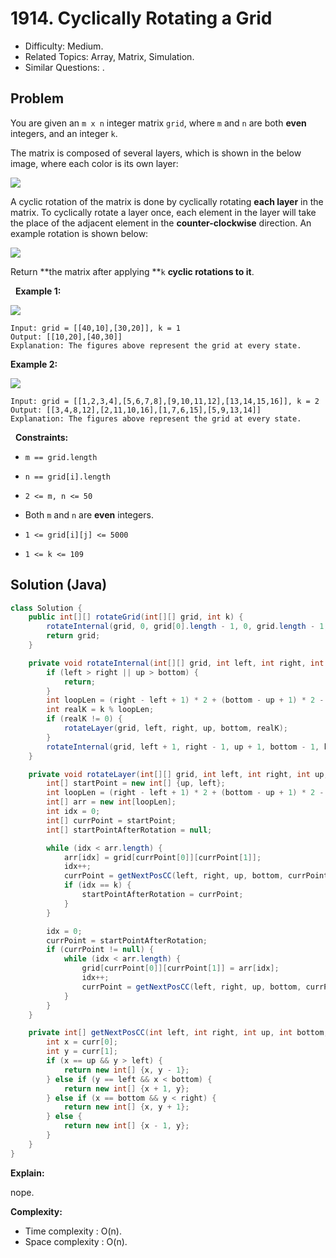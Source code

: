 # 1914. Cyclically Rotating a Grid

- Difficulty: Medium.
- Related Topics: Array, Matrix, Simulation.
- Similar Questions: .

## Problem

You are given an ```m x n``` integer matrix ```grid```​​​, where ```m``` and ```n``` are both **even** integers, and an integer ```k```.

The matrix is composed of several layers, which is shown in the below image, where each color is its own layer:


![](https://assets.leetcode.com/uploads/2021/06/10/ringofgrid.png)


A cyclic rotation of the matrix is done by cyclically rotating **each layer** in the matrix. To cyclically rotate a layer once, each element in the layer will take the place of the adjacent element in the **counter-clockwise** direction. An example rotation is shown below:

![](https://assets.leetcode.com/uploads/2021/06/22/explanation_grid.jpg)

Return **the matrix after applying **```k``` **cyclic rotations to it**.

 
**Example 1:**

![](https://assets.leetcode.com/uploads/2021/06/19/rod2.png)

```
Input: grid = [[40,10],[30,20]], k = 1
Output: [[10,20],[40,30]]
Explanation: The figures above represent the grid at every state.
```

**Example 2:**

![](https://assets.leetcode.com/uploads/2021/06/10/ringofgrid7.png)


```
Input: grid = [[1,2,3,4],[5,6,7,8],[9,10,11,12],[13,14,15,16]], k = 2
Output: [[3,4,8,12],[2,11,10,16],[1,7,6,15],[5,9,13,14]]
Explanation: The figures above represent the grid at every state.
```

 
**Constraints:**


	
- ```m == grid.length```
	
- ```n == grid[i].length```
	
- ```2 <= m, n <= 50```
	
- Both ```m``` and ```n``` are **even** integers.
	
- ```1 <= grid[i][j] <= 5000```
	
- ```1 <= k <= 109```


## Solution (Java)

```java
class Solution {
    public int[][] rotateGrid(int[][] grid, int k) {
        rotateInternal(grid, 0, grid[0].length - 1, 0, grid.length - 1, k);
        return grid;
    }

    private void rotateInternal(int[][] grid, int left, int right, int up, int bottom, int k) {
        if (left > right || up > bottom) {
            return;
        }
        int loopLen = (right - left + 1) * 2 + (bottom - up + 1) * 2 - 4;
        int realK = k % loopLen;
        if (realK != 0) {
            rotateLayer(grid, left, right, up, bottom, realK);
        }
        rotateInternal(grid, left + 1, right - 1, up + 1, bottom - 1, k);
    }

    private void rotateLayer(int[][] grid, int left, int right, int up, int bottom, int k) {
        int[] startPoint = new int[] {up, left};
        int loopLen = (right - left + 1) * 2 + (bottom - up + 1) * 2 - 4;
        int[] arr = new int[loopLen];
        int idx = 0;
        int[] currPoint = startPoint;
        int[] startPointAfterRotation = null;

        while (idx < arr.length) {
            arr[idx] = grid[currPoint[0]][currPoint[1]];
            idx++;
            currPoint = getNextPosCC(left, right, up, bottom, currPoint);
            if (idx == k) {
                startPointAfterRotation = currPoint;
            }
        }

        idx = 0;
        currPoint = startPointAfterRotation;
        if (currPoint != null) {
            while (idx < arr.length) {
                grid[currPoint[0]][currPoint[1]] = arr[idx];
                idx++;
                currPoint = getNextPosCC(left, right, up, bottom, currPoint);
            }
        }
    }

    private int[] getNextPosCC(int left, int right, int up, int bottom, int[] curr) {
        int x = curr[0];
        int y = curr[1];
        if (x == up && y > left) {
            return new int[] {x, y - 1};
        } else if (y == left && x < bottom) {
            return new int[] {x + 1, y};
        } else if (x == bottom && y < right) {
            return new int[] {x, y + 1};
        } else {
            return new int[] {x - 1, y};
        }
    }
}
```

**Explain:**

nope.

**Complexity:**

* Time complexity : O(n).
* Space complexity : O(n).
